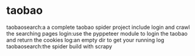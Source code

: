 # taobao
taobaosearch:a a complete taobao spider project include login and crawl the searching pages
  login:use the pyppeteer module to login the taobao and return the cookies
    log:an empty dir to get your running log
    taobaosearch:the spider build with scrapy
